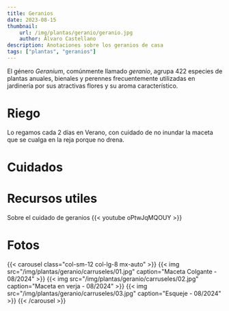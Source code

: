 ```yaml
---
title: Geranios
date: 2023-08-15
thumbnail:
    url: /img/plantas/geranio/geranio.jpg
    author: Álvaro Castellano
description: Anotaciones sobre los geranios de casa
tags: ["plantas", "geranios"]
---
```


El género *Geranium*, comúnmente llamado *geranio*, agrupa 422 especies de plantas anuales, bienales y perennes frecuentemente utilizadas en jardinería por sus atractivas flores y su aroma característico. 

# Riego

Lo regamos cada 2 días en Verano, con cuidado de no inundar la maceta que se cualga en la reja porque no drena.

# Cuidados

# Recursos utiles

Sobre el cuidado de geranios
{{< youtube oPtwJqMQOUY >}}

# Fotos

{{< carousel class="col-sm-12 col-lg-8 mx-auto" >}}
  {{< img src="/img/plantas/geranio/carruseles/01.jpg" caption="Maceta Colgante - 08/2024" >}}
  {{< img src="/img/plantas/geranio/carruseles/02.jpg" caption="Maceta en verja - 08/2024" >}}
  {{< img src="/img/plantas/geranio/carruseles/03.jpg" caption="Esqueje - 08/2024" >}}
{{< /carousel >}}
